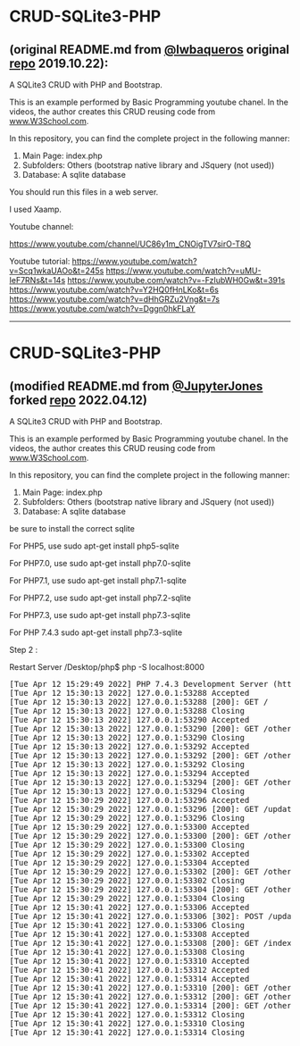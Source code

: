 # CRUD-SQLite3-PHP 
## (original README.md from [@lwbaqueros](https://github.com/lwbaqueros) original [repo](https://github.com/lwbaqueros/CRUD-SQLite3-PHP) 2019.10.22):
A SQLite3 CRUD with PHP and Bootstrap.

This is an example performed by Basic Programming youtube chanel. 
In the videos, the author creates this CRUD reusing code from www.W3School.com.

In this repository, you can find the complete project in the following manner:

1. Main Page: index.php
2. Subfolders: Others (bootstrap native library and JSquery (not used))
3. Database: A sqlite database

You should run this files in a web server. 

I used Xaamp. 

Youtube channel:

https://www.youtube.com/channel/UC86y1m_CNOigTV7sirO-T8Q

Youtube tutorial:
https://www.youtube.com/watch?v=Scq1wkaUAOo&t=245s
https://www.youtube.com/watch?v=uMU-IeF7RNs&t=14s
https://www.youtube.com/watch?v=-FzIubWH0Gw&t=391s
https://www.youtube.com/watch?v=Y2HQ0fHnLKo&t=6s
https://www.youtube.com/watch?v=dHhGRZu2Vng&t=7s
https://www.youtube.com/watch?v=Dggn0hkFLaY

________________

# CRUD-SQLite3-PHP 
## (modified README.md from [@JupyterJones](https://github.com/JupyterJones) forked [repo](https://github.com/JupyterJones/CRUD-SQLite3-PHP) 2022.04.12)
A SQLite3 CRUD with PHP and Bootstrap.

This is an example performed by Basic Programming youtube chanel. 
In the videos, the author creates this CRUD reusing code from www.W3School.com.

In this repository, you can find the complete project in the following manner:

1. Main Page: index.php
2. Subfolders: Others (bootstrap native library and JSquery (not used))
3. Database: A sqlite database

be sure to install the correct sqlite

For PHP5, use
sudo apt-get install php5-sqlite

For PHP7.0, use
sudo apt-get install php7.0-sqlite

For PHP7.1, use
sudo apt-get install php7.1-sqlite

For PHP7.2, use
sudo apt-get install php7.2-sqlite

For PHP7.3, use
sudo apt-get install php7.3-sqlite

For PHP 7.4.3
sudo apt-get install php7.3-sqlite

Step 2 :

Restart Server /Desktop/php$ php -S localhost:8000
<pre>
[Tue Apr 12 15:29:49 2022] PHP 7.4.3 Development Server (http://localhost:8000) started
[Tue Apr 12 15:30:13 2022] 127.0.0.1:53288 Accepted
[Tue Apr 12 15:30:13 2022] 127.0.0.1:53288 [200]: GET /
[Tue Apr 12 15:30:13 2022] 127.0.0.1:53288 Closing
[Tue Apr 12 15:30:13 2022] 127.0.0.1:53290 Accepted
[Tue Apr 12 15:30:13 2022] 127.0.0.1:53290 [200]: GET /others/bootstrap/css/bootstrap.min.css
[Tue Apr 12 15:30:13 2022] 127.0.0.1:53290 Closing
[Tue Apr 12 15:30:13 2022] 127.0.0.1:53292 Accepted
[Tue Apr 12 15:30:13 2022] 127.0.0.1:53292 [200]: GET /others/js/jquery.min.js
[Tue Apr 12 15:30:13 2022] 127.0.0.1:53292 Closing
[Tue Apr 12 15:30:13 2022] 127.0.0.1:53294 Accepted
[Tue Apr 12 15:30:13 2022] 127.0.0.1:53294 [200]: GET /others/bootstrap/js/bootstrap.min.js
[Tue Apr 12 15:30:13 2022] 127.0.0.1:53294 Closing
[Tue Apr 12 15:30:29 2022] 127.0.0.1:53296 Accepted
[Tue Apr 12 15:30:29 2022] 127.0.0.1:53296 [200]: GET /update.php?u_id=1
[Tue Apr 12 15:30:29 2022] 127.0.0.1:53296 Closing
[Tue Apr 12 15:30:29 2022] 127.0.0.1:53300 Accepted
[Tue Apr 12 15:30:29 2022] 127.0.0.1:53300 [200]: GET /others/bootstrap/css/bootstrap.min.css
[Tue Apr 12 15:30:29 2022] 127.0.0.1:53300 Closing
[Tue Apr 12 15:30:29 2022] 127.0.0.1:53302 Accepted
[Tue Apr 12 15:30:29 2022] 127.0.0.1:53304 Accepted
[Tue Apr 12 15:30:29 2022] 127.0.0.1:53302 [200]: GET /others/js/jquery.min.js
[Tue Apr 12 15:30:29 2022] 127.0.0.1:53302 Closing
[Tue Apr 12 15:30:29 2022] 127.0.0.1:53304 [200]: GET /others/bootstrap/js/bootstrap.min.js
[Tue Apr 12 15:30:29 2022] 127.0.0.1:53304 Closing
[Tue Apr 12 15:30:41 2022] 127.0.0.1:53306 Accepted
[Tue Apr 12 15:30:41 2022] 127.0.0.1:53306 [302]: POST /update2.php?u_id=1
[Tue Apr 12 15:30:41 2022] 127.0.0.1:53306 Closing
[Tue Apr 12 15:30:41 2022] 127.0.0.1:53308 Accepted
[Tue Apr 12 15:30:41 2022] 127.0.0.1:53308 [200]: GET /index.php
[Tue Apr 12 15:30:41 2022] 127.0.0.1:53308 Closing
[Tue Apr 12 15:30:41 2022] 127.0.0.1:53310 Accepted
[Tue Apr 12 15:30:41 2022] 127.0.0.1:53312 Accepted
[Tue Apr 12 15:30:41 2022] 127.0.0.1:53314 Accepted
[Tue Apr 12 15:30:41 2022] 127.0.0.1:53310 [200]: GET /others/bootstrap/css/bootstrap.min.css
[Tue Apr 12 15:30:41 2022] 127.0.0.1:53312 [200]: GET /others/js/jquery.min.js
[Tue Apr 12 15:30:41 2022] 127.0.0.1:53314 [200]: GET /others/bootstrap/js/bootstrap.min.js
[Tue Apr 12 15:30:41 2022] 127.0.0.1:53312 Closing
[Tue Apr 12 15:30:41 2022] 127.0.0.1:53310 Closing
[Tue Apr 12 15:30:41 2022] 127.0.0.1:53314 Closing

</pre>


